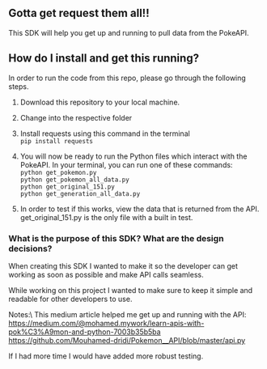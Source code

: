 ## Gotta get request them all!!

This SDK will help you get up and running to pull data from the PokeAPI. 

## How do I install and get this running? 

In order to run the code from this repo, please go through the following steps.

1. Download this repository to your local machine.

2. Change into the respective folder

3. Install requests using this command in the terminal\
`pip install requests`

4. You will now be ready to run the Python files which interact with the PokeAPI. In your terminal, you can run one of these commands:\
`python get_pokemon.py`\
`python get_pokemon_all_data.py`\
`python get_original_151.py`\
`python get_generation_all_data.py`

5. In order to test if this works, view the data that is returned from the API. get_original_151.py is the only file with a built in test. 

### What is the purpose of this SDK? What are the design decisions?

When creating this SDK I wanted to make it so the developer can get working as soon as possible and make API calls seamless. 

While working on this project I wanted to make sure to keep it simple and readable for other developers to use. 

Notes:\ 
This medium article helped me get up and running with the API:
https://medium.com/@mohamed.mywork/learn-apis-with-pok%C3%A9mon-and-python-7003b35b5ba
https://github.com/Mouhamed-dridi/Pokemon__API/blob/master/api.py

If I had more time I would have added more robust testing.